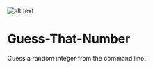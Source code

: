 ![alt text](https://s3.amazonaws.com/fllcasts/content_pictures/pictures/000/001/659/0d763915b31098db87bd09ccb93fcd62005136a4Python.png?1523265716)

# Guess-That-Number
Guess a random integer from the command line.
